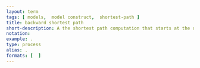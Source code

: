 ```yaml
---
layout: term
tags: [ models,  model construct,  shortest-path ]
title: backward shortest path
short-description: A the shortest path computation that starts at the destination node. This is used when there is a preferred arrival  time.
notation:
example: .
type: process
alias: .
formats: [  ]
---
```

